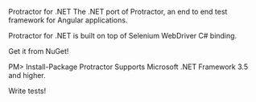 ﻿Protractor for .NET
The .NET port of Protractor, an end to end test framework for Angular applications.

Protractor for .NET is built on top of Selenium WebDriver C# binding.

Get it from NuGet!

PM> Install-Package Protractor
Supports Microsoft .NET Framework 3.5 and higher.

Write tests!